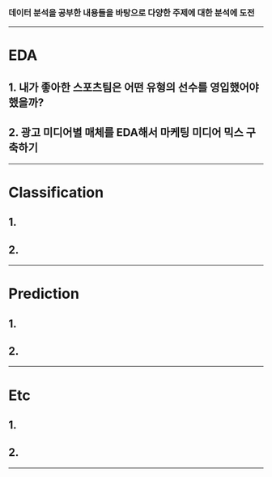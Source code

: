### 데이터 분석을 공부한 내용들을 바탕으로 다양한 주제에 대한 분석에 도전

---

# EDA
## 1. 내가 좋아한 스포츠팀은 어떤 유형의 선수를 영입했어야 했을까?
## 2. 광고 미디어별 매체를 EDA해서 마케팅 미디어 믹스 구축하기

---

# Classification
## 1. 
## 2. 

---

# Prediction
## 1. 
## 2. 

---

# Etc
## 1. 
## 2. 

---
